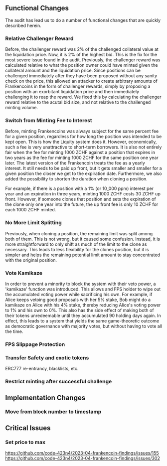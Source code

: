 ## Functional Changes

The audit has lead us to do a number of functional changes that are quickly described herein.

### Relative Challenger Reward

Before, the challenger reward was 2% of the challenged collateral value at the liquidation price. Now, it is 2% of the
highest bid. This is the fix for the most severe issue found in the audit. Previously, the challenger reward was calculated
relative to what the position owner could have minted given the collateral amount and the liquidation price. Since positions
can be challenged immediately after they have been proposed without any sanity check on the price, this allowed an attacker
to create arbitrary amounts of Frankencoins in the form of challenger rewards, simply by proposing a position with an
exorbitant liquidation price and then immediately challenging it to reap the reward. We fixed this by calculating the
challenger reward relative to the acutal bid size, and not relative to the challenged minting volume.

### Switch from Minting Fee to Interest

Before, minting Frankencoins was always subject for the same percent fee for a given position, regardless for how long the
position was intended to be kept open. This is how the Liquity system does it. However, economically, such a fee is very
unattractive to short-term borrowers. It is also not entirely fair when the fee for minting 1000 ZCHF against a position
that expires in two years as the fee for minting 1000 ZCHF for the same position one year later. The latest version of the
Frankencoin treats the fee as a yearly interest. It still needs to be paid up front, but it gets smaller and smaller for
a given position the closer we get to the expiration date. Furthermore, we also added the possibility to shorten the 
duration when cloning a position.

For example, if there is a position with a 1% (or 10_000 ppm) interest per year and an expiration in three years, minting
1000 ZCHF costs 30 ZCHF up front. However, if someone clones that position and sets the expiration of the clone only one
year into the future, the up front fee is only 10 ZCHF for each 1000 ZCHF minted.

### No More Limit Splitting

Previously, when cloning a position, the remaining limit was split among both of them. This is not wrong, but it caused
some confusion. Instead, it is more straightforward to only shift as much of the limit to the clone as necessary. This
leads to less flexibility for the clones position, but it is simpler and helps the remaining potential limit amount to
stay concentrated with the original position.

### Vote Kamikaze

In order to prevent a minority to block the system with their veto power, a 'kamikaze' function was introduced. This allows
and FPS holder to wipe out the accumulated voting power while sacrificing his own. For example, if Alice keeps vetoing good
proposals with her 5% stake, Bob might do a kamikaze on Alice with his 4% stake, thereby reducing Alice's voting power to
1% and his own to 0%. This also has the side effect of making both of their tokens unredeemable until they accumulated
90 holding days again. In effect, this leads to a system that yields the same game-theoretic outcome as democratic governance
with majority votes, but without having to vote all the time.

### FPS Slippage Protection

### Transfer Safety and exotic tokens

ERC777 re-entrancy, blacklists, etc.

### Restrict minting after successful challenge



## Implementation Changes

### Move from block number to timestamp

## Critical Issues

### Set price to max


https://github.com/code-423n4/2023-04-frankencoin-findings/issues/155
https://github.com/code-423n4/2023-04-frankencoin-findings/issues/302

